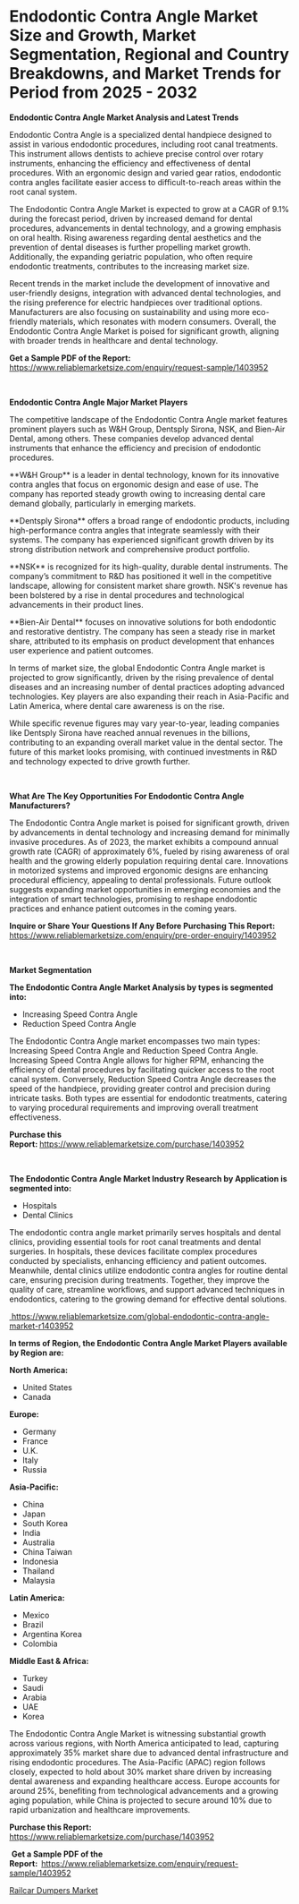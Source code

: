<p><h1>Endodontic Contra Angle Market Size and Growth, Market Segmentation, Regional and Country Breakdowns, and Market Trends for Period from 2025 -  2032</h1></p><p><strong>Endodontic Contra Angle Market Analysis and Latest Trends</strong></p>
<p><p>Endodontic Contra Angle is a specialized dental handpiece designed to assist in various endodontic procedures, including root canal treatments. This instrument allows dentists to achieve precise control over rotary instruments, enhancing the efficiency and effectiveness of dental procedures. With an ergonomic design and varied gear ratios, endodontic contra angles facilitate easier access to difficult-to-reach areas within the root canal system.</p><p>The Endodontic Contra Angle Market is expected to grow at a CAGR of 9.1% during the forecast period, driven by increased demand for dental procedures, advancements in dental technology, and a growing emphasis on oral health. Rising awareness regarding dental aesthetics and the prevention of dental diseases is further propelling market growth. Additionally, the expanding geriatric population, who often require endodontic treatments, contributes to the increasing market size.</p><p>Recent trends in the market include the development of innovative and user-friendly designs, integration with advanced dental technologies, and the rising preference for electric handpieces over traditional options. Manufacturers are also focusing on sustainability and using more eco-friendly materials, which resonates with modern consumers. Overall, the Endodontic Contra Angle Market is poised for significant growth, aligning with broader trends in healthcare and dental technology.</p></p>
<p><strong>Get a Sample PDF of the Report:&nbsp;</strong> <a href="https://www.reliablemarketsize.com/enquiry/request-sample/1403952?utm_campaign=1897&utm_medium=2&utm_source=Github&utm_content=ia&utm_term=13012025&utm_id=endodontic-contra-angle">https://www.reliablemarketsize.com/enquiry/request-sample/1403952</a></p>
<p>&nbsp;</p>
<p><strong>Endodontic Contra Angle Major Market Players</strong></p>
<p><p>The competitive landscape of the Endodontic Contra Angle market features prominent players such as W&H Group, Dentsply Sirona, NSK, and Bien-Air Dental, among others. These companies develop advanced dental instruments that enhance the efficiency and precision of endodontic procedures.</p><p>**W&H Group** is a leader in dental technology, known for its innovative contra angles that focus on ergonomic design and ease of use. The company has reported steady growth owing to increasing dental care demand globally, particularly in emerging markets.</p><p>**Dentsply Sirona** offers a broad range of endodontic products, including high-performance contra angles that integrate seamlessly with their systems. The company has experienced significant growth driven by its strong distribution network and comprehensive product portfolio.</p><p>**NSK** is recognized for its high-quality, durable dental instruments. The company’s commitment to R&D has positioned it well in the competitive landscape, allowing for consistent market share growth. NSK's revenue has been bolstered by a rise in dental procedures and technological advancements in their product lines.</p><p>**Bien-Air Dental** focuses on innovative solutions for both endodontic and restorative dentistry. The company has seen a steady rise in market share, attributed to its emphasis on product development that enhances user experience and patient outcomes.</p><p>In terms of market size, the global Endodontic Contra Angle market is projected to grow significantly, driven by the rising prevalence of dental diseases and an increasing number of dental practices adopting advanced technologies. Key players are also expanding their reach in Asia-Pacific and Latin America, where dental care awareness is on the rise.</p><p>While specific revenue figures may vary year-to-year, leading companies like Dentsply Sirona have reached annual revenues in the billions, contributing to an expanding overall market value in the dental sector. The future of this market looks promising, with continued investments in R&D and technology expected to drive growth further.</p></p>
<p>&nbsp;</p>
<p><strong>What Are The Key Opportunities For Endodontic Contra Angle Manufacturers?</strong></p>
<p><p>The Endodontic Contra Angle market is poised for significant growth, driven by advancements in dental technology and increasing demand for minimally invasive procedures. As of 2023, the market exhibits a compound annual growth rate (CAGR) of approximately 6%, fueled by rising awareness of oral health and the growing elderly population requiring dental care. Innovations in motorized systems and improved ergonomic designs are enhancing procedural efficiency, appealing to dental professionals. Future outlook suggests expanding market opportunities in emerging economies and the integration of smart technologies, promising to reshape endodontic practices and enhance patient outcomes in the coming years.</p></p>
<p><strong>Inquire or Share Your Questions If Any Before Purchasing This Report:</strong> <a href="https://www.reliablemarketsize.com/enquiry/pre-order-enquiry/1403952?utm_campaign=1897&utm_medium=2&utm_source=Github&utm_content=ia&utm_term=13012025&utm_id=endodontic-contra-angle">https://www.reliablemarketsize.com/enquiry/pre-order-enquiry/1403952</a></p>
<p>&nbsp;</p>
<p><strong>Market Segmentation</strong></p>
<p><strong>The Endodontic Contra Angle Market Analysis by types is segmented into:</strong></p>
<p><ul><li>Increasing Speed Contra Angle</li><li>Reduction Speed Contra Angle</li></ul></p>
<p><p>The Endodontic Contra Angle market encompasses two main types: Increasing Speed Contra Angle and Reduction Speed Contra Angle. Increasing Speed Contra Angle allows for higher RPM, enhancing the efficiency of dental procedures by facilitating quicker access to the root canal system. Conversely, Reduction Speed Contra Angle decreases the speed of the handpiece, providing greater control and precision during intricate tasks. Both types are essential for endodontic treatments, catering to varying procedural requirements and improving overall treatment effectiveness.</p></p>
<p><strong>Purchase this Report:&nbsp;</strong><a href="https://www.reliablemarketsize.com/purchase/1403952?utm_campaign=1897&utm_medium=2&utm_source=Github&utm_content=ia&utm_term=13012025&utm_id=endodontic-contra-angle">https://www.reliablemarketsize.com/purchase/1403952</a></p>
<p>&nbsp;</p>
<p><strong>The Endodontic Contra Angle Market Industry Research by Application is segmented into:</strong></p>
<p><ul><li>Hospitals</li><li>Dental Clinics</li></ul></p>
<p><p>The endodontic contra angle market primarily serves hospitals and dental clinics, providing essential tools for root canal treatments and dental surgeries. In hospitals, these devices facilitate complex procedures conducted by specialists, enhancing efficiency and patient outcomes. Meanwhile, dental clinics utilize endodontic contra angles for routine dental care, ensuring precision during treatments. Together, they improve the quality of care, streamline workflows, and support advanced techniques in endodontics, catering to the growing demand for effective dental solutions.</p></p>
<p><a href="https://www.reliablemarketsize.com/global-endodontic-contra-angle-market-r1403952?utm_campaign=1897&utm_medium=2&utm_source=Github&utm_content=ia&utm_term=13012025&utm_id=endodontic-contra-angle">&nbsp;https://www.reliablemarketsize.com/global-endodontic-contra-angle-market-r1403952</a></p>
<p><strong>In terms of Region, the Endodontic Contra Angle Market Players available by Region are:</strong></p>
<p>
    <p> <strong> North America: </strong>
        <ul>
            <li>United States</li>
            <li>Canada</li>
        </ul>
        </p> 
    <p> <strong> Europe: </strong>
        <ul>
            <li>Germany</li>
            <li>France</li>
            <li>U.K.</li>
            <li>Italy</li>
            <li>Russia</li>
        </ul>
        </p> 
    <p> <strong> Asia-Pacific: </strong>
        <ul>
            <li>China</li>
            <li>Japan</li>
            <li>South Korea</li>
            <li>India</li>
            <li>Australia</li>
            <li>China Taiwan</li>
            <li>Indonesia</li>
            <li>Thailand</li>
            <li>Malaysia</li>
        </ul>
        </p> 
    <p> <strong> Latin America: </strong>
        <ul>
            <li>Mexico</li>
            <li>Brazil</li>
            <li>Argentina Korea</li>
            <li>Colombia</li>
        </ul>
        </p> 
    <p> <strong> Middle East & Africa: </strong>
        <ul>
            <li>Turkey</li>
            <li>Saudi</li>
            <li>Arabia</li>
            <li>UAE</li>
            <li>Korea</li>
        </ul>
    </p>
    </p>
<p><p>The Endodontic Contra Angle Market is witnessing substantial growth across various regions, with North America anticipated to lead, capturing approximately 35% market share due to advanced dental infrastructure and rising endodontic procedures. The Asia-Pacific (APAC) region follows closely, expected to hold about 30% market share driven by increasing dental awareness and expanding healthcare access. Europe accounts for around 25%, benefiting from technological advancements and a growing aging population, while China is projected to secure around 10% due to rapid urbanization and healthcare improvements.</p></p>
<p><strong>Purchase this Report: </strong><a href="https://www.reliablemarketsize.com/purchase/1403952?utm_campaign=1897&utm_medium=2&utm_source=Github&utm_content=ia&utm_term=13012025&utm_id=endodontic-contra-angle">https://www.reliablemarketsize.com/purchase/1403952</a></p>
<p>&nbsp;<strong>Get a Sample PDF of the Report:&nbsp;&nbsp;</strong><a href="https://www.reliablemarketsize.com/enquiry/request-sample/1403952?utm_campaign=1897&utm_medium=2&utm_source=Github&utm_content=ia&utm_term=13012025&utm_id=endodontic-contra-angle">https://www.reliablemarketsize.com/enquiry/request-sample/1403952</a></p>
<p><strong></strong></p>
<p><p><a href="https://github.com/ChiragRP21/Market-Research-Report-List-7/blob/main/railcar-dumpers-market.md?utm_campaign=1897&utm_medium=2&utm_source=Github&utm_content=ia&utm_term=13012025&utm_id=endodontic-contra-angle">Railcar Dumpers Market</a></p></p>